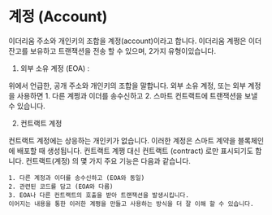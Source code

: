 # 계정 (Account)

이더리움 주소와 개인키의 조합을 계정(account)이라고 합니다. 이더리움 계쩡은 이더 잔고를 보유하고 트랜잭션을 전송 할 수 있으며, 
2가지 유형이있습니다.

1. 외부 소유 계정 (EOA) : 

위에서 언급한, 공개 주소와 개인키의 조합을 말합니다. 외부 소유 계정, 또는 외부 계정을 사용하면
    1. 다른 계쩡과 이더를 송수신하고
    2. 스마트 컨트랙트에 트랜잭션을 보낼 수 있습니다.

2. 컨트랙트 계정

컨트랙트 계정에는 상응하는 개인키가 없습니다. 이러한 계정은 스마트 계약을 블록체인에 배포할 때 생성됩니다. 컨트랙트 계쩡 대신 컨트랙트 (contract) 로만
표시되기도 합니다. 컨트랙트(계정) 의 몇 가지 주요 기능은 다음과 같습니다.

    1. 다른 계정과 이더를 송수신하고 (EOA와 동일)
    2. 관련된 코드를 담고 (EOA와 다름)
    3. EOA나 다른 컨트랙트의 호출을 받아 트랜잭션을 발생시킵니다.
    이어지는 내용을 통한 이러한 계쩡을 만들고 사용하는 방식을 더 잘 이해 할 수 있습니다.


